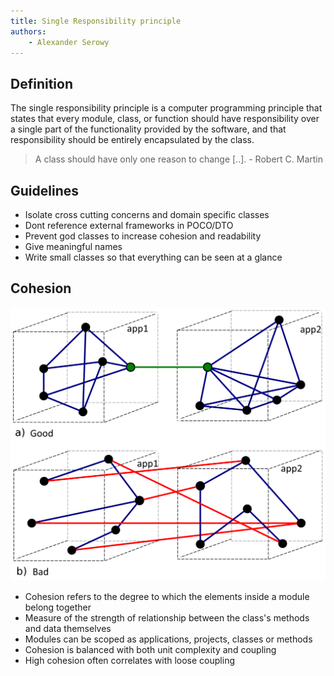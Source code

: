 ```yaml
---
title: Single Responsibility principle
authors:
    - Alexander Serowy
---
```


## Definition

The single responsibility principle is a computer programming principle that states that every module, class, or function should have responsibility over a single part of the functionality provided by the software, and that responsibility should be entirely encapsulated by the class.

> A class should have only one reason to change [..]. - Robert C. Martin

## Guidelines

- Isolate cross cutting concerns and domain specific classes​
- Dont reference external frameworks in POCO/DTO​
- Prevent god classes to increase cohesion and readability​
- Give meaningful names​
- Write small classes so that everything can be seen at a glance​

## Cohesion

![Cohesion](images/cohesion.png)

- Cohesion refers to the degree to which the elements inside a module belong together​
- Measure of the strength of relationship between the class's methods and data themselves​
- Modules can be scoped as applications, projects, classes or methods​
- Cohesion is balanced with both unit complexity and coupling​
- High cohesion often correlates with loose coupling​
